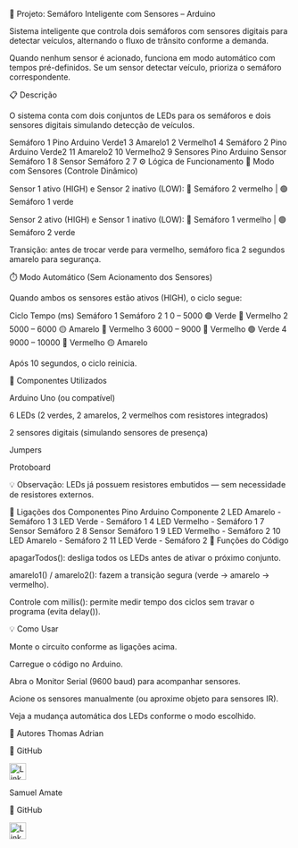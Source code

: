 🚦 Projeto: Semáforo Inteligente com Sensores – Arduino

Sistema inteligente que controla dois semáforos com sensores digitais para detectar veículos, alternando o fluxo de trânsito conforme a demanda.

Quando nenhum sensor é acionado, funciona em modo automático com tempos pré-definidos. Se um sensor detectar veículo, prioriza o semáforo correspondente.

📋 Descrição

O sistema conta com dois conjuntos de LEDs para os semáforos e dois sensores digitais simulando detecção de veículos.

Semáforo 1	Pino Arduino
Verde1	3
Amarelo1	2
Vermelho1	4
Semáforo 2	Pino Arduino
Verde2	11
Amarelo2	10
Vermelho2	9
Sensores	Pino Arduino
Sensor Semáforo 1	8
Sensor Semáforo 2	7
⚙️ Lógica de Funcionamento
🚗 Modo com Sensores (Controle Dinâmico)

Sensor 1 ativo (HIGH) e Sensor 2 inativo (LOW):
🔴 Semáforo 2 vermelho | 🟢 Semáforo 1 verde

Sensor 2 ativo (HIGH) e Sensor 1 inativo (LOW):
🔴 Semáforo 1 vermelho | 🟢 Semáforo 2 verde

Transição: antes de trocar verde para vermelho, semáforo fica 2 segundos amarelo para segurança.

⏱️ Modo Automático (Sem Acionamento dos Sensores)

Quando ambos os sensores estão ativos (HIGH), o ciclo segue:

Ciclo	Tempo (ms)	Semáforo 1	Semáforo 2
1	0 – 5000	🟢 Verde	🔴 Vermelho
2	5000 – 6000	🟡 Amarelo	🔴 Vermelho
3	6000 – 9000	🔴 Vermelho	🟢 Verde
4	9000 – 10000	🔴 Vermelho	🟡 Amarelo

Após 10 segundos, o ciclo reinicia.

🔌 Componentes Utilizados

Arduino Uno (ou compatível)

6 LEDs (2 verdes, 2 amarelos, 2 vermelhos com resistores integrados)

2 sensores digitais (simulando sensores de presença)

Jumpers

Protoboard

💡 Observação: LEDs já possuem resistores embutidos — sem necessidade de resistores externos.

🔧 Ligações dos Componentes
Pino Arduino	Componente
2	LED Amarelo - Semáforo 1
3	LED Verde - Semáforo 1
4	LED Vermelho - Semáforo 1
7	Sensor Semáforo 2
8	Sensor Semáforo 1
9	LED Vermelho - Semáforo 2
10	LED Amarelo - Semáforo 2
11	LED Verde - Semáforo 2
🧩 Funções do Código

apagarTodos(): desliga todos os LEDs antes de ativar o próximo conjunto.

amarelo1() / amarelo2(): fazem a transição segura (verde → amarelo → vermelho).

Controle com millis(): permite medir tempo dos ciclos sem travar o programa (evita delay()).

💡 Como Usar

Monte o circuito conforme as ligações acima.

Carregue o código no Arduino.

Abra o Monitor Serial (9600 baud) para acompanhar sensores.

Acione os sensores manualmente (ou aproxime objeto para sensores IR).

Veja a mudança automática dos LEDs conforme o modo escolhido.

👤 Autores
Thomas Adrian

🔗 GitHub

<a href="https://www.linkedin.com/in/thomas-adrian" target="_blank">
<img src="https://raw.githubusercontent.com/rahuldkjain/github-profile-readme-generator/master/src/images/icons/Social/linked-in-alt.svg" alt="LinkedIn" width="30" />
</a>

Samuel Amate

🔗 GitHub

<a href="https://linkedin.com/in/samuel-amate" target="_blank">
<img src="https://raw.githubusercontent.com/rahuldkjain/github-profile-readme-generator/master/src/images/icons/Social/linked-in-alt.svg" alt="LinkedIn" width="30" />
</a>
